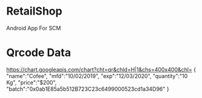 # RetailShop
Android App For SCM

# Qrcode Data

https://chart.googleapis.com/chart?cht=qr&chld=H|1&chs=400x400&chl=
{
"name":"Cofee",
"mfd":"10/02/2019",
"exp":"12/03/2020",
"quantity":"10 Kg",
"price":"$200",
"batch":"0x0ab1E85a5b512B723C23c6499000523cd1a34D96"
}
